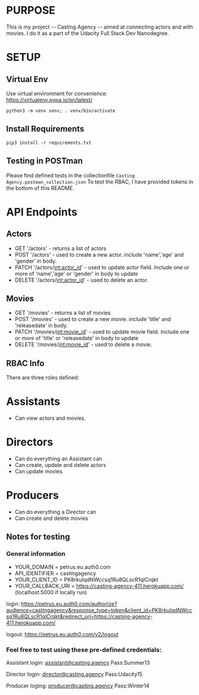 # PURPOSE

This is my project -- Casting Agency -- aimed at connecting actors and with movies. I do it as a part of the Udacity Full Stack Dev Nanodegree.

# SETUP 

## Virtual Env

Use virtual environment for convenience: https://virtualenv.pypa.io/en/latest/

`python3 -m venv venv; . venv/bin/activate`

## Install Requirements
`pip3 install -r requirements.txt`

## Testing in POSTman
Please find defined tests in the collectionfile `Casting Agency.postman_collection.json`
To test the RBAC, I have provided tokens in the bottom of this README.

# API Endpoints 
## Actors
- GET '/actors'  - returns a list of actors
- POST '/actors' - used to create a new actor. include 'name','age' and 'gender' in body.
- PATCH '/actors/<int:actor_id>' - used to update actor field. Include one or more of 'name','age' or 'gender' in body to update
- DELETE '/actors/<int:actor_id>' - used to delete an actor.
## Movies
- GET '/movies' - returns a list of movies
- POST '/movies' - used to create a new movie. include 'title' and 'releasedate' in body.
- PATCH '/movies/<int:movie_id>' - used to update movie field. Include one or more of 'title' or 'releasedate' in body to update
- DELETE '/movies/<int:movie_id>' - used to delete a movie.


## RBAC Info
There are three roles defined:

# Assistants
 - Can view actors and movies.

# Directors
 - Can do everything an Assistant can
 - Can create, update and delete actors
 - Can update movies

# Producers
- Can do everything a Director can
- Can create and delete movies



## Notes for testing

### General information
- YOUR_DOMAIN = petrus.eu.auth0.com
- API_IDENTIFIER = castingagency
- YOUR_CLIENT_ID = PK8rkuIqdNWccsq1Ru8QLscR1qlCrqkt
- YOUR_CALLBACK_URI = https://casting-agency-411.herokuapp.com/ (localhost:5000 if locally run)

login: https://petrus.eu.auth0.com/authorize?audience=castingagency&response_type=token&client_id=PK8rkuIqdNWccsq1Ru8QLscR1qlCrqkt&redirect_uri=https://casting-agency-411.herokuapp.com/

logout: https://petrus.eu.auth0.com/v2/logout

### Feel free to test using these pre-defined credentials:
Assistant login: 
assistant@casting.agency Pass:Summer13

Director login:
director@casting.agency Pass:Udacity15

Producer loging:
producer@casting.agency Pass:Winter14

